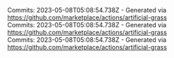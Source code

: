 Commits: 2023-05-08T05:08:54.738Z - Generated via https://github.com/marketplace/actions/artificial-grass
<br>
Commits: 2023-05-08T05:08:54.738Z - Generated via https://github.com/marketplace/actions/artificial-grass
<br>
Commits: 2023-05-08T05:08:54.738Z - Generated via https://github.com/marketplace/actions/artificial-grass
<br>
